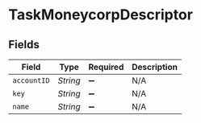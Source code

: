 # TaskMoneycorpDescriptor


## Fields

| Field              | Type               | Required           | Description        |
| ------------------ | ------------------ | ------------------ | ------------------ |
| `accountID`        | *String*           | :heavy_minus_sign: | N/A                |
| `key`              | *String*           | :heavy_minus_sign: | N/A                |
| `name`             | *String*           | :heavy_minus_sign: | N/A                |